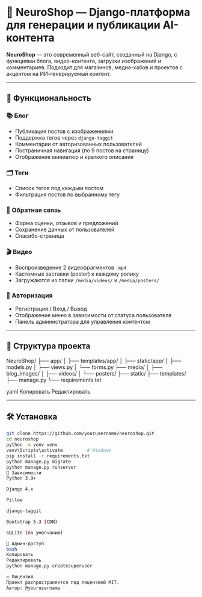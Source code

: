 # 🧠 NeuroShop — Django-платформа для генерации и публикации AI-контента

**NeuroShop** — это современный веб-сайт, созданный на Django, с функциями блога, видео-контента, загрузки изображений и комментариев. Подходит для магазинов, медиа-хабов и проектов с акцентом на ИИ-генерируемый контент.

---

## 🚀 Функциональность

### 📚 Блог
- Публикация постов с изображениями
- Поддержка тегов через `django-taggit`
- Комментарии от авторизованных пользователей
- Постраничная навигация (по 9 постов на страницу)
- Отображение миниатюр и краткого описания

### 🗂 Теги
- Список тегов под каждым постом
- Фильтрация постов по выбранному тегу

### 🧾 Обратная связь
- Форма оценки, отзывов и предложений
- Сохранение данных от пользователей
- Спасибо-страница

### 🎬 Видео
- Воспроизведение 2 видеофрагментов `.mp4`
- Кастомные заставки (poster) к каждому ролику
- Загружаются из папки `/media/videos/` и `/media/posters/`

### 🔐 Авторизация
- Регистрация / Вход / Выход
- Отображение меню в зависимости от статуса пользователя
- Панель администратора для управления контентом

---

## 📁 Структура проекта

NeuroShop/
├── app/
│   ├── templates/app/
│   ├── static/app/
│   ├── models.py
│   ├── views.py
│   └── forms.py
├── media/
│   ├── blog_images/
│   ├── videos/
│   └── posters/
├── static/
├── templates/
├── manage.py
└── requirements.txt

yaml
Копировать
Редактировать

---

## 🛠 Установка

```bash
git clone https://github.com/yourusername/neuroshop.git
cd neuroshop
python -m venv venv
venv\Scripts\activate         # Windows
pip install -r requirements.txt
python manage.py migrate
python manage.py runserver
🧩 Зависимости
Python 3.9+

Django 4.x

Pillow

django-taggit

Bootstrap 5.3 (CDN)

SQLite (по умолчанию)

🔐 Админ-доступ
bash
Копировать
Редактировать
python manage.py createsuperuser

⚖️ Лицензия
Проект распространяется под лицензией MIT.
Автор: @yourusername
